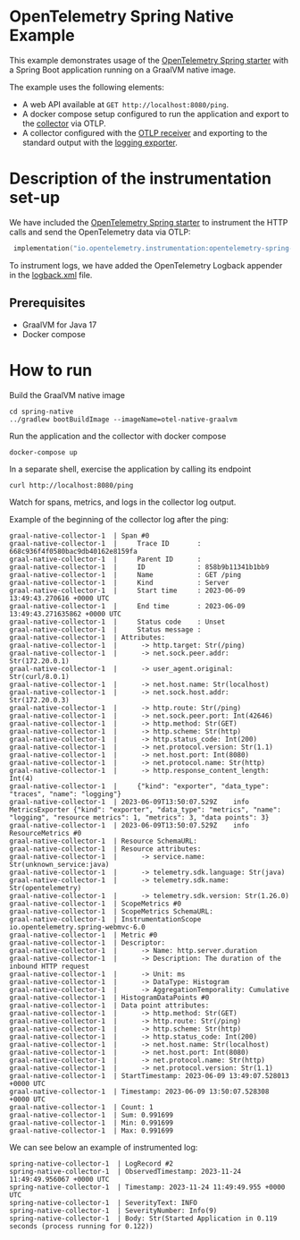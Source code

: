 # OpenTelemetry Spring Native Example

This example demonstrates usage of the [OpenTelemetry Spring starter](https://opentelemetry.io/docs/instrumentation/java/automatic/spring-boot/) with a Spring Boot application running on a GraalVM native image.

The example uses the following elements:

- A web API available at `GET http://localhost:8080/ping`.
- A docker compose setup configured to run the application and export to
  the [collector](https://opentelemetry.io/docs/collector/) via OTLP.
- A collector configured with
  the [OTLP receiver](https://github.com/open-telemetry/opentelemetry-collector/tree/main/receiver/otlpreceiver)
  and exporting to the standard output with
  the [logging exporter](https://github.com/open-telemetry/opentelemetry-collector/tree/main/exporter/loggingexporter).

# Description of the instrumentation set-up

We have included the [OpenTelemetry Spring starter](https://opentelemetry.io/docs/instrumentation/java/automatic/spring-boot/) to instrument the HTTP calls and send the OpenTelemetry data via OTLP:

```kotlin
 implementation("io.opentelemetry.instrumentation:opentelemetry-spring-boot-starter")
```

To instrument logs, we have added the OpenTelemetry Logback appender in the [logback.xml](src/main/resources/logback.xml) file.


## Prerequisites

* GraalVM for Java 17
* Docker compose

# How to run

Build the GraalVM native image
```shell
cd spring-native
../gradlew bootBuildImage --imageName=otel-native-graalvm
```

Run the application and the collector with docker compose
```shell
docker-compose up
```

In a separate shell, exercise the application by calling its endpoint
```shell
curl http://localhost:8080/ping
```

Watch for spans, metrics, and logs in the collector log output.

Example of the beginning of the collector log after the ping:
```
graal-native-collector-1  | Span #0
graal-native-collector-1  |     Trace ID       : 668c936f4f0580bac9db40162e8159fa
graal-native-collector-1  |     Parent ID      : 
graal-native-collector-1  |     ID             : 858b9b11341b1bb9
graal-native-collector-1  |     Name           : GET /ping
graal-native-collector-1  |     Kind           : Server
graal-native-collector-1  |     Start time     : 2023-06-09 13:49:43.270616 +0000 UTC
graal-native-collector-1  |     End time       : 2023-06-09 13:49:43.271635862 +0000 UTC
graal-native-collector-1  |     Status code    : Unset
graal-native-collector-1  |     Status message : 
graal-native-collector-1  | Attributes:
graal-native-collector-1  |      -> http.target: Str(/ping)
graal-native-collector-1  |      -> net.sock.peer.addr: Str(172.20.0.1)
graal-native-collector-1  |      -> user_agent.original: Str(curl/8.0.1)
graal-native-collector-1  |      -> net.host.name: Str(localhost)
graal-native-collector-1  |      -> net.sock.host.addr: Str(172.20.0.3)
graal-native-collector-1  |      -> http.route: Str(/ping)
graal-native-collector-1  |      -> net.sock.peer.port: Int(42646)
graal-native-collector-1  |      -> http.method: Str(GET)
graal-native-collector-1  |      -> http.scheme: Str(http)
graal-native-collector-1  |      -> http.status_code: Int(200)
graal-native-collector-1  |      -> net.protocol.version: Str(1.1)
graal-native-collector-1  |      -> net.host.port: Int(8080)
graal-native-collector-1  |      -> net.protocol.name: Str(http)
graal-native-collector-1  |      -> http.response_content_length: Int(4)
graal-native-collector-1  | 	{"kind": "exporter", "data_type": "traces", "name": "logging"}
graal-native-collector-1  | 2023-06-09T13:50:07.529Z	info	MetricsExporter	{"kind": "exporter", "data_type": "metrics", "name": "logging", "resource metrics": 1, "metrics": 3, "data points": 3}
graal-native-collector-1  | 2023-06-09T13:50:07.529Z	info	ResourceMetrics #0
graal-native-collector-1  | Resource SchemaURL: 
graal-native-collector-1  | Resource attributes:
graal-native-collector-1  |      -> service.name: Str(unknown_service:java)
graal-native-collector-1  |      -> telemetry.sdk.language: Str(java)
graal-native-collector-1  |      -> telemetry.sdk.name: Str(opentelemetry)
graal-native-collector-1  |      -> telemetry.sdk.version: Str(1.26.0)
graal-native-collector-1  | ScopeMetrics #0
graal-native-collector-1  | ScopeMetrics SchemaURL: 
graal-native-collector-1  | InstrumentationScope io.opentelemetry.spring-webmvc-6.0 
graal-native-collector-1  | Metric #0
graal-native-collector-1  | Descriptor:
graal-native-collector-1  |      -> Name: http.server.duration
graal-native-collector-1  |      -> Description: The duration of the inbound HTTP request
graal-native-collector-1  |      -> Unit: ms
graal-native-collector-1  |      -> DataType: Histogram
graal-native-collector-1  |      -> AggregationTemporality: Cumulative
graal-native-collector-1  | HistogramDataPoints #0
graal-native-collector-1  | Data point attributes:
graal-native-collector-1  |      -> http.method: Str(GET)
graal-native-collector-1  |      -> http.route: Str(/ping)
graal-native-collector-1  |      -> http.scheme: Str(http)
graal-native-collector-1  |      -> http.status_code: Int(200)
graal-native-collector-1  |      -> net.host.name: Str(localhost)
graal-native-collector-1  |      -> net.host.port: Int(8080)
graal-native-collector-1  |      -> net.protocol.name: Str(http)
graal-native-collector-1  |      -> net.protocol.version: Str(1.1)
graal-native-collector-1  | StartTimestamp: 2023-06-09 13:49:07.528013 +0000 UTC
graal-native-collector-1  | Timestamp: 2023-06-09 13:50:07.528308 +0000 UTC
graal-native-collector-1  | Count: 1
graal-native-collector-1  | Sum: 0.991699
graal-native-collector-1  | Min: 0.991699
graal-native-collector-1  | Max: 0.991699
```

We can see below an example of instrumented log:

```
spring-native-collector-1  | LogRecord #2
spring-native-collector-1  | ObservedTimestamp: 2023-11-24 11:49:49.956067 +0000 UTC
spring-native-collector-1  | Timestamp: 2023-11-24 11:49:49.955 +0000 UTC
spring-native-collector-1  | SeverityText: INFO
spring-native-collector-1  | SeverityNumber: Info(9)
spring-native-collector-1  | Body: Str(Started Application in 0.119 seconds (process running for 0.122))
```
